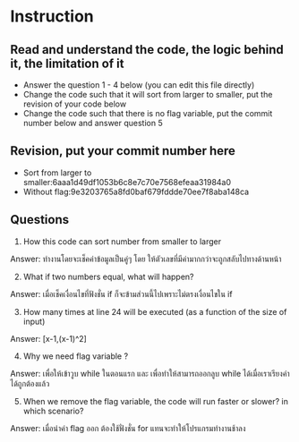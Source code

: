 ﻿# Instruction

## Read and understand the code, the logic behind it, the limitation of it
* Answer the question 1 - 4 below (you can edit this file directly)
* Change the code such that it will sort from larger to smaller, put the revision of your code below
* Change the code such that there is no flag variable, put the commit number below and answer question 5 


## Revision, put your commit number here
* Sort from larger to smaller:6aaa1d49df1053b6c8e7c70e7568efeaa31984a0
* Without flag:9e3203765a8fd0baf679fddde70ee7f8aba148ca

## Questions
1. How this code can sort number from smaller to larger
 
Answer: ทำงานโดยจะเช็คค่าข้อมูลเป็นคู่ๆ โดย ให้ตัวเลขที่มีค่ามากกว่าจะถูกสลับไปทางด้านหน้า

2. What if two numbers equal, what will happen? 

Answer: เมื่อเช็คเงื่อนไขที่ฟังชั่น if ก็จะข้ามส่วนนี้ไปเพราะไม่ตรงเงื่อนไขใน if

3. How many times at line 24 will be executed (as a function of the size of input) 

Answer: [x-1,(x-1)^2]

4. Why we need flag variable ? 

Answer: เพื่อให้เข้าวูบ while ในตอนแรก และ เพื่อทำให้สามารถออกลูบ while ได้เมื่อเราเรียงค่าได้ถูกต้องแล้ว

5. When we remove the flag variable, the code will run faster or slower? in which scenario? 

Answer: เมื่อนำค่า flag ออก ต้องใช้ฟั่งชั่น for แทนจะทำให้โปรแกรมทำงานช้าลง